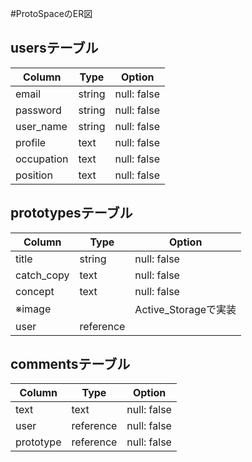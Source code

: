 #ProtoSpaceのER図

## usersテーブル
| Column     | Type     | Option      |
| ---------- | -------- | ----------- |
| email      | string   | null: false |
| password   | string   | null: false |
| user_name  | string   | null: false |
| profile    | text     | null: false |
| occupation | text     | null: false |
| position   | text     | null: false |

## prototypesテーブル
| Column     | Type      | Option            |
| ---------- | --------- | ----------------  |
| title      | string    | null: false       |
| catch_copy | text      | null: false       | 
| concept    | text      | null: false       |
| ※image     |           | Active_Storageで実装 |
| user       | reference |                   |

## commentsテーブル
| Column    | Type       | Option           |
| --------- | ---------- | ---------------- |
| text      | text       | null: false      |
| user      | reference  | null: false      |
| prototype | reference  | null: false      |


